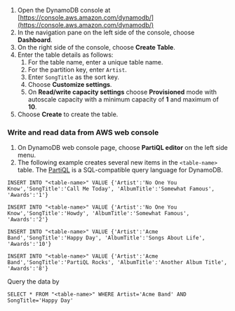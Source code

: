 
1. Open the DynamoDB console at [https://console.aws.amazon.com/dynamodb/](https://console.aws.amazon.com/dynamodb/)
2. In the navigation pane on the left side of the console, choose **Dashboard**.
3. On the right side of the console, choose **Create Table**.
4. Enter the table details as follows:
    1. For the table name, enter a unique table name.
    2. For the partition key, enter `Artist`.
    3. Enter `SongTitle` as the sort key.
    4. Choose **Customize settings**.
    5. On **Read/write capacity settings** choose **Provisioned** mode with autoscale capacity with a minimum capacity of **1** and maximum of **10**.
5. Choose **Create** to create the table.

### Write and read data from AWS web console

1. On DynamoDB web console page, choose **PartiQL editor** on the left side menu.
2. The following example creates several new items in the `<table-name>` table. The [PartiQL](https://docs.aws.amazon.com/amazondynamodb/latest/developerguide/ql-reference.html) is
   a SQL-compatible query language for DynamoDB.

```text
INSERT INTO "<table-name>" VALUE {'Artist':'No One You Know','SongTitle':'Call Me Today', 'AlbumTitle':'Somewhat Famous', 'Awards':'1'}
```

```text
INSERT INTO "<table-name>" VALUE {'Artist':'No One You Know','SongTitle':'Howdy', 'AlbumTitle':'Somewhat Famous', 'Awards':'2'}
```

```text
INSERT INTO "<table-name>" VALUE {'Artist':'Acme Band','SongTitle':'Happy Day', 'AlbumTitle':'Songs About Life', 'Awards':'10'}
```

```text                            
INSERT INTO "<table-name>" VALUE {'Artist':'Acme Band','SongTitle':'PartiQL Rocks', 'AlbumTitle':'Another Album Title', 'Awards':'8'}
```

Query the data by

```text
SELECT * FROM "<table-name>" WHERE Artist='Acme Band' AND SongTitle='Happy Day'
```
